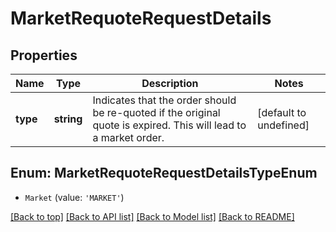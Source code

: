 # MarketRequoteRequestDetails

## Properties

|Name | Type | Description | Notes|
|------------ | ------------- | ------------- | -------------|
|**type** | **string** | Indicates that the order should be re-quoted if the original quote is expired. This will lead to a market order. | [default to undefined]|


## Enum: MarketRequoteRequestDetailsTypeEnum


* `Market` (value: `'MARKET'`)





[[Back to top]](#) [[Back to API list]](../../README.md#documentation-for-api-endpoints) [[Back to Model list]](../../README.md#documentation-for-models) [[Back to README]](../../README.md)
